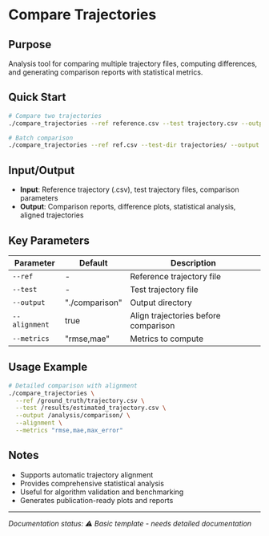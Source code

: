 # Compare Trajectories

## Purpose
Analysis tool for comparing multiple trajectory files, computing differences, and generating comparison reports with statistical metrics.

## Quick Start
```bash
# Compare two trajectories
./compare_trajectories --ref reference.csv --test trajectory.csv --output comparison/

# Batch comparison
./compare_trajectories --ref ref.csv --test-dir trajectories/ --output batch_results/
```

## Input/Output
- **Input**: Reference trajectory (.csv), test trajectory files, comparison parameters
- **Output**: Comparison reports, difference plots, statistical analysis, aligned trajectories

## Key Parameters
| Parameter | Default | Description |
|-----------|---------|-------------|
| `--ref` | - | Reference trajectory file |
| `--test` | - | Test trajectory file |
| `--output` | "./comparison" | Output directory |
| `--alignment` | true | Align trajectories before comparison |
| `--metrics` | "rmse,mae" | Metrics to compute |

## Usage Example
```bash
# Detailed comparison with alignment
./compare_trajectories \
  --ref /ground_truth/trajectory.csv \
  --test /results/estimated_trajectory.csv \
  --output /analysis/comparison/ \
  --alignment \
  --metrics "rmse,mae,max_error"
```

## Notes
- Supports automatic trajectory alignment
- Provides comprehensive statistical analysis
- Useful for algorithm validation and benchmarking
- Generates publication-ready plots and reports

---
*Documentation status: ⚠️ Basic template - needs detailed documentation*

<!-- 
TODO for detailed documentation:
- [ ] Add supported trajectory formats
- [ ] Add alignment algorithm details
- [ ] Add available metrics reference
- [ ] Add plot customization options
-->
